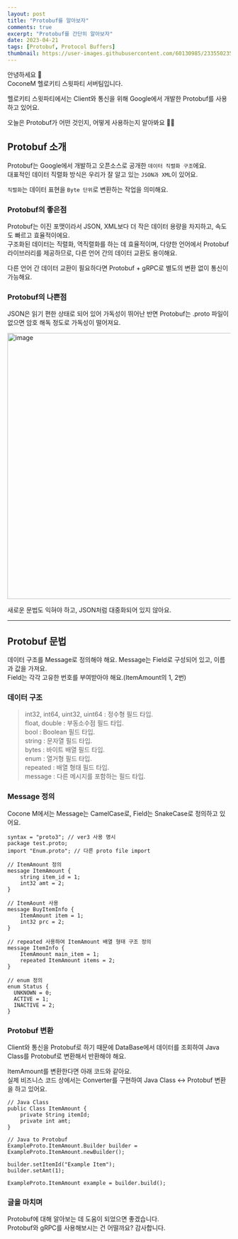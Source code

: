 ```yaml
---
layout: post
title: "Protobuf를 알아보자"
comments: true
excerpt: "Protobuf를 간단히 알아보자"
date: 2023-04-21
tags: [Protobuf, Protocol Buffers]
thumbnail: https://user-images.githubusercontent.com/60130985/233550235-2793e8ad-746b-47a4-bc7f-4e3c09969020.png
---
```


안녕하세요 🙋   
CoconeM 헬로키티 스윗파티 서버팀입니다.

헬로키티 스윗파티에서는 Client와 통신을 위해 Google에서 개발한 Protobuf를 사용하고 있어요.

오늘은 Protobuf가 어떤 것인지, 어떻게 사용하는지 알아봐요 🧏‍♀️

## Protobuf 소개

Protobuf는 Google에서 개발하고 오픈소스로 공개한 `데이터 직렬화 구조`에요.  
대표적인 데이터 직렬화 방식은 우리가 잘 알고 있는 `JSON과 XML`이 있어요. 

`직렬화`는 데이터 표현을 `Byte 단위`로 변환하는 작업을 의미해요.

### Protobuf의 좋은점

Protobuf는 이진 포맷이라서 JSON, XML보다 더 작은 데이터 용량을 차지하고, 속도도 빠르고 효율적이에요.  
구조화된 데이터는 직렬화, 역직렬화를 하는 데 효율적이며, 다양한 언어에서 Protobuf 라이브러리를 제공하므로, 다른 언어 간의 데이터 교환도 용이해요.  

다른 언어 간 데이터 교환이 필요하다면 Protobuf + gRPC로 별도의 변환 없이 통신이 가능해요.

### Protobuf의 나쁜점

JSON은 읽기 편한 상태로 되어 있어 가독성이 뛰어난 반면 Protobuf는 .proto 파일이 없으면 암호 해독 정도로 가독성이 떨어져요.

<img width="600" alt="image" src="https://user-images.githubusercontent.com/60130985/233552393-39dea6a9-e8ab-47a7-a079-b9e7fb5ae871.png">

새로운 문법도 익혀야 하고, JSON처럼 대중화되어 있지 않아요.

---

## Protobuf 문법

데이터 구조를 Message로 정의해야 해요. Message는 Field로 구성되어 있고, 이름과 값을 가져요.</br>
Field는 각각 고유한 번호를 부여받아야 해요.(ItemAmount의 1, 2번)
</br>

### 데이터 구조

> int32, int64, uint32, uint64 : 정수형 필드 타입.   
> float, double : 부동소수점 필드 타입.  
> bool : Boolean 필드 타입.  
> string : 문자열 필드 타입.  
> bytes : 바이트 배열 필드 타입.  
> enum : 열거형 필드 타입.  
> repeated : 배열 형태 필드 타입.  
> message : 다른 메시지를 포함하는 필드 타입.  



### Message 정의

Cocone M에서는 Message는 CamelCase로, Field는 SnakeCase로 정의하고 있어요.  

```
syntax = "proto3"; // ver3 사용 명시
package test.proto;
import "Enum.proto"; // 다른 proto file import

// ItemAmount 정의
message ItemAmount {
    string item_id = 1;
    int32 amt = 2;
}

// ItemAount 사용
message BuyItemInfo {
    ItemAmount item = 1;
    int32 prc = 2;
}

// repeated 사용하여 ItemAmount 배열 형태 구조 정의
message ItemInfo {
    ItemAmount main_item = 1;
    repeated ItemAmount items = 2;
}

// enum 정의
enum Status {
  UNKNOWN = 0;
  ACTIVE = 1;
  INACTIVE = 2;
}
```

### Protobuf 변환

Client와 통신을 Protobuf로 하기 때문에 DataBase에서 데이터를 조회하여 Java Class를 Protobuf로 변환해서 반환해야 해요.  

ItemAmount를 변환한다면 아래 코드와 같아요.  
실제 비즈니스 코드 상에서는 Converter를 구현하여 Java Class <-> Protobuf 변환을 하고 있어요.

```
// Java Class
public Class ItemAmount {
    private String itemId;
    private int amt;
}

// Java to Protobuf
ExampleProto.ItemAmount.Builder builder = ExampleProto.ItemAmount.newBuilder();

builder.setItemId("Example Item");
builder.setAmt(1);

ExampleProto.ItemAmount example = builder.build();
```

### 글을 마치며

Protobuf에 대해 알아보는 데 도움이 되었으면 좋겠습니다.  
Protobuf와 gRPC를 사용해보시는 건 어떨까요?
감사합니다.
